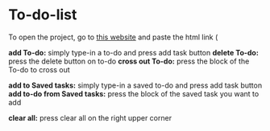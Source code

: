 # To-do-list
To open the project, go to [this website](https://htmlpreview.github.io/) and paste the html link (

**add To-do:**
  simply type-in a to-do and press add task button
**delete To-do:**
  press the delete button on to-do
**cross out To-do:**
  press the block of the To-do to cross out

**add to Saved tasks:**
  simply type-in a saved to-do and press add task button
**add to-do from Saved tasks:**
  press the block of the saved task you want to add
  
**clear all:**
  press clear all on the right upper corner
